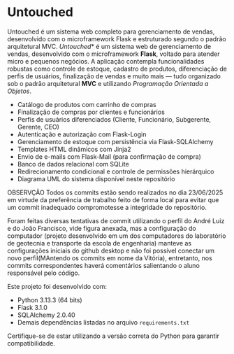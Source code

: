 # Untouched
Untouched é um sistema web completo para gerenciamento de vendas, desenvolvido com o microframework Flask e estruturado segundo o padrão arquitetural MVC.
*Untouched** é um sistema web de gerenciamento de vendas, desenvolvido com o microframework **Flask**, voltado para atender micro e pequenos negócios. A aplicação contempla funcionalidades robustas como controle de estoque, cadastro de produtos, diferenciação de perfis de usuários, finalização de vendas e muito mais — tudo organizado sob o padrão arquitetural **MVC** e utilizando *Programação Orientada a Objetos*.

- Catálogo de produtos com carrinho de compras
-  Finalização de compras por clientes e funcionários
-  Perfis de usuários diferenciados (Cliente, Funcionário, Subgerente, Gerente, CEO)
-  Autenticação e autorização com Flask-Login
-  Gerenciamento de estoque com persistência via Flask-SQLAlchemy
-  Templates HTML dinâmicos com Jinja2
-  Envio de e-mails com Flask-Mail (para confirmação de compra)
-  Banco de dados relacional com SQLite
-  Redirecionamento condicional e controle de permissões hierárquico
-  Diagrama UML do sistema disponível neste repositório

OBSERVÇÃO Todos os commits estão sendo realizados no dia 23/06/2025 em virtude da preferência de trabalho feito de forma local para evitar que um commit inadequado compromotesse a integridade do repositório.

Foram feitas diversas tentativas de commit utilizando o perfil do André Luiz e do João Francisco, vide figura anexada, mas a configuração do computador (projeto desenvolvido em um dos computadores do laboratório de geotecnia e transporte da escola de engenharia) manteve as configurações iniciais do github desktop e não foi possível conectar um novo perfil(MAntendo os commits em nome da Vitória), entretanto, nos commits correspondentes haverá comentários salientando o aluno responsável pelo código.


Este projeto foi desenvolvido com:

- Python 3.13.3 (64 bits)
- Flask 3.1.0
- SQLAlchemy 2.0.40
- Demais dependências listadas no arquivo `requirements.txt`

Certifique-se de estar utilizando a versão correta do Python para garantir compatibilidade.